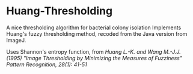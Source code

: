 # Huang-Thresholding
A nice thresholding algorithm for bacterial colony isolation
Implements Huang's fuzzy thresholding method, recoded from the Java version from ImageJ.

Uses Shannon's entropy function, from *Huang L.-K. and Wang M.-J.J. (1995) "Image Thresholding by Minimizing the Measures of Fuzziness" Pattern Recognition, 28(1): 41-51*
